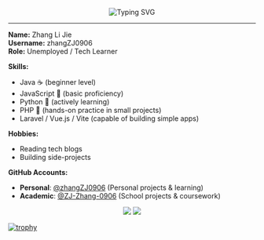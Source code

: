 <p align="center">
  <img src="https://readme-typing-svg.herokuapp.com?font=JetBrains+Mono&size=30&duration=3000&pause=1000&color=black&center=true&width=1000&lines=Hello+World%2C+I'm+Zhang+Li+Jie;Unemployed +%7C+Tech+Explorer;Welcome+to+my+terminal+README+%F0%9F%9A%80" alt="Typing SVG" />
</p>

---

**Name:** Zhang Li Jie  
**Username:** zhangZJ0906  
**Role:** Unemployed / Tech Learner  

**Skills:**
- Java ☕ (beginner level)
- JavaScript 🧠 (basic proficiency)
- Python 🐍 (actively learning)
- PHP 🐘 (hands-on practice in small projects)
- Laravel / Vue.js / Vite (capable of building simple apps)

**Hobbies:**
- Reading tech blogs
- Building side-projects

**GitHub Accounts:**
- **Personal**: [@zhangZJ0906](https://github.com/zhangZJ0906) (Personal projects & learning)
- **Academic**: [@ZJ-Zhang-0906](https://github.com/ZJ-Zhang-0906) (School projects & coursework)

<p align="center"> <img src="https://github-readme-stats.vercel.app/api?username=zhangZJ0906&show_icons=true&theme=tokyonight&hide_border=true" /> <img src="https://github-readme-streak-stats-eight.vercel.app/?user=ZhangZJ0906&theme=dark&hide_border=true" />


 </p>


[![trophy](https://github-profile-trophy.vercel.app/?username=zhangZJ0906&theme=dracula)](https://github.com/ryo-ma/github-profile-trophy)





